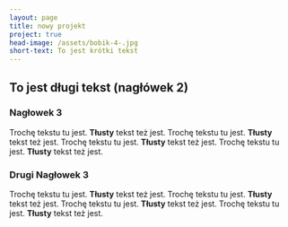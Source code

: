 ```yaml
---
layout: page
title: nowy projekt
project: true
head-image: /assets/bobik-4-.jpg
short-text: To jest krótki tekst
---
```

## To jest długi tekst (nagłówek 2)
### Nagłowek 3
Trochę tekstu tu jest. **Tłusty** tekst też jest. Trochę tekstu tu jest. **Tłusty** tekst też jest. Trochę tekstu tu jest. **Tłusty** tekst też jest. Trochę tekstu tu jest. **Tłusty** tekst też jest.
### Drugi Nagłowek 3
Trochę tekstu tu jest. **Tłusty** tekst też jest. Trochę tekstu tu jest. **Tłusty** tekst też jest. Trochę tekstu tu jest. **Tłusty** tekst też jest. Trochę tekstu tu jest. **Tłusty** tekst też jest.

